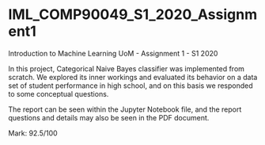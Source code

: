 # IML_COMP90049_S1_2020_Assignment1
Introduction to Machine Learning UoM - Assignment 1 - S1 2020

In this project, Categorical Naive Bayes classifier was implemented from scratch. We explored its inner workings and evaluated its behavior on a data set of student performance in high school, and on this basis we responded to some conceptual questions.

The report can be seen within the Jupyter Notebook file, and the report questions and details may also be seen in the PDF document.

Mark: 92.5/100
